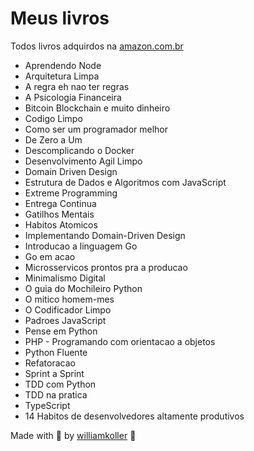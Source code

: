 # Meus livros

Todos livros adquirdos na [amazon.com.br](amazon.com.br)

- Aprendendo Node
- Arquitetura Limpa
- A regra eh nao ter regras
- A Psicologia Financeira
- Bitcoin Blockchain e muito dinheiro
- Codigo Limpo
- Como ser um programador melhor
- De Zero a Um
- Descomplicando o Docker
- Desenvolvimento Agil Limpo
- Domain Driven Design
- Estrutura de Dados e Algoritmos com JavaScript
- Extreme Programming
- Entrega Continua
- Gatilhos Mentais
- Habitos Atomicos
- Implementando Domain-Driven Design
- Introducao a linguagem Go
- Go em acao
- Microsservicos prontos pra a producao
- Minimalismo Digital
- O guia do Mochileiro Python
- O mitico homem-mes
- O Codificador Limpo
- Padroes JavaScript
- Pense em Python
- PHP - Programando com orientacao a objetos
- Python Fluente
- Refatoracao
- Sprint a Sprint
- TDD com Python
- TDD na pratica
- TypeScript
- 14 Habitos de desenvolvedores altamente produtivos

Made with 🖤 by [williamkoller](https://github.com/williamkoller) :wave: